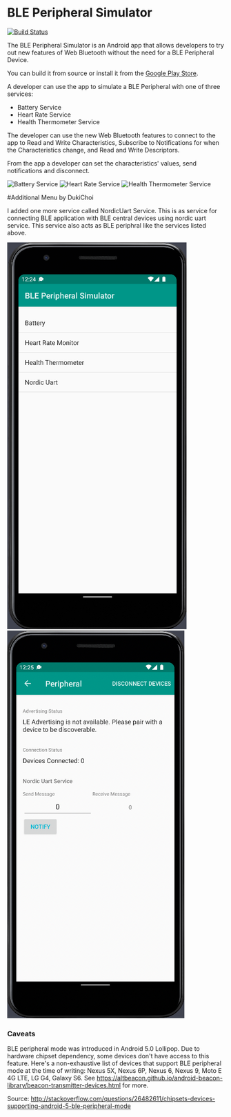 # BLE Peripheral Simulator
[![Build Status](https://travis-ci.org/WebBluetoothCG/ble-test-peripheral-android.svg)](https://travis-ci.org/WebBluetoothCG/ble-test-peripheral-android)

The BLE Peripheral Simulator is an Android app that allows developers to try
out new features of Web Bluetooth without the need for a BLE Peripheral Device.

You can build it from source or install it from the [Google Play Store](https://play.google.com/store/apps/details?id=io.github.webbluetoothcg.bletestperipheral).

A developer can use the app to simulate a BLE Peripheral with one of three services:

* Battery Service
* Heart Rate Service
* Health Thermometer Service

The developer can use the new Web Bluetooth features to connect to the app to Read and Write Characteristics, Subscribe to Notifications for when the Characteristics change, and Read and Write Descriptors.

From the app a developer can set the characteristics' values, send notifications and disconnect.

![Battery Service](Battery%20Service.png)
![Heart Rate Service](Heart%20Rate%20Service.png)
![Health Thermometer Service](Health%20Thermometer%20Service.png)

#Additional Menu by DukiChoi

I added one more service called NordicUart Service.
This is as service for connecting BLE application with BLE central devices using nordic uart service.
This service also acts as BLE periphral like the services listed above.

![NordicUart Service Menu](NordicUartService1.png)
![NordicUart Service Service](NordicUartService2.png)


### Caveats

BLE peripheral mode was introduced in Android 5.0 Lollipop. Due to hardware chipset dependency, some devices don't have access to this feature. Here's a non-exhaustive list of devices that support BLE peripheral mode at the time of writing: Nexus 5X, Nexus 6P, Nexus 6, Nexus 9, Moto E 4G LTE, LG G4, Galaxy S6. See https://altbeacon.github.io/android-beacon-library/beacon-transmitter-devices.html for more.

Source: http://stackoverflow.com/questions/26482611/chipsets-devices-supporting-android-5-ble-peripheral-mode
